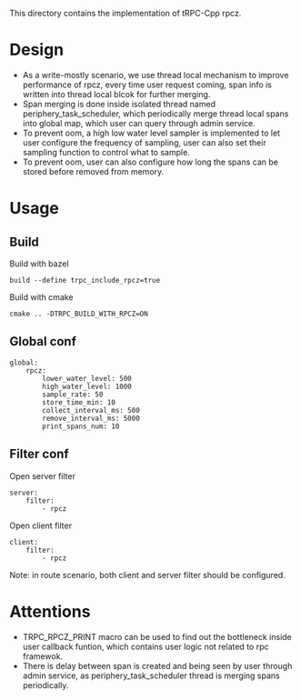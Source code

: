 This directory contains the implementation of tRPC-Cpp rpcz.
# Design
- As a write-mostly scenario, we use thread local mechanism to improve performance of rpcz, every time user request coming, span info is written into thread local blcok for further merging.
- Span merging is done inside isolated thread named periphery_task_scheduler, which periodically merge thread local spans into global map, which user can query through admin service.
- To prevent oom, a high low water level sampler is implemented to let user configure the frequency of sampling, user can also set their sampling function to control what to sample.
- To prevent oom, user can also configure how long the spans can be stored before removed from memory.

# Usage
## Build
Build with bazel
```
build --define trpc_include_rpcz=true
```

Build with cmake
```
cmake .. -DTRPC_BUILD_WITH_RPCZ=ON
```

## Global conf
```
global:
	rpcz:
		lower_water_level: 500
		high_water_level: 1000
		sample_rate: 50
		store_time_min: 10
		collect_interval_ms: 500
		remove_interval_ms: 5000
		print_spans_num: 10
```

## Filter conf
Open server filter
```
server:
	filter:
		- rpcz
```
Open client filter
```
client:
	filter:
		- rpcz
```
Note: in route scenario, both client and server filter should be configured.

# Attentions
- TRPC_RPCZ_PRINT macro can be used to find out the bottleneck inside user callback funtion, which contains user logic not related to rpc framewok.
- There is delay between span is created and being seen by user through admin service, as periphery_task_scheduler thread is merging spans periodically.

